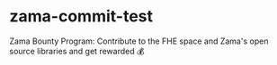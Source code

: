 # zama-commit-test
Zama Bounty Program: Contribute to the FHE space and Zama's open source libraries and get rewarded 💰

